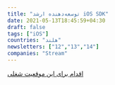 ```yaml
---
title: "توسعه‌دهنده ارشد iOS SDK"
date: 2021-05-13T18:45:59+04:30
draft: false
tags: ["iOS"]
countries: "هلند"
newsletters: ["12","13","14"]
companies: "Stream"
---
```


[اقدام برای این موقعیت شغلی](https://getstream.io/careers/job/4390754003/)